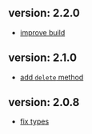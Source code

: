 ## version: 2.2.0

- [improve build](https://github.com/artalar/pathon/commit/421e6cd995fbe4530bb78d00770461effad60fbd)

## version: 2.1.0

- [add `delete` method](https://github.com/artalar/pathon/commit/cc7f1aba7feb59d0fcaca5cf81920fa6142b0141)

## version: 2.0.8

- [fix types](https://github.com/artalar/pathon/commit/e6c3173b338694efd20a532ca926b465ab720e69)
